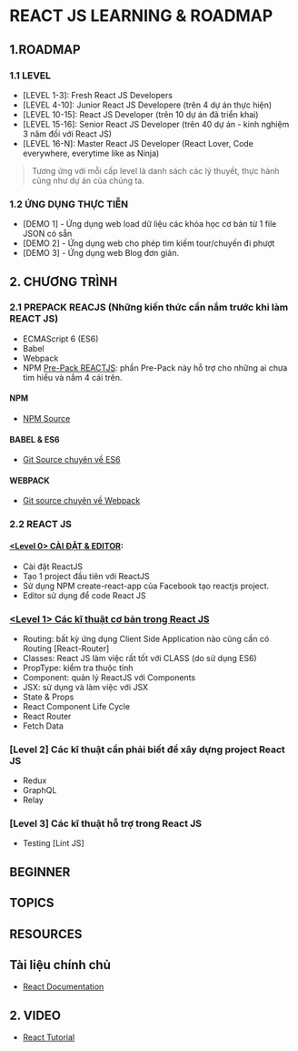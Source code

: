 # REACT JS LEARNING & ROADMAP

## 1.ROADMAP

### 1.1 LEVEL

* [LEVEL 1-3]: Fresh React JS Developers
* [LEVEL 4-10]: Junior React JS Developere (trên 4 dự án thực hiện)
* [LEVEL 10-15]: React JS Developer (trên 10 dự án đã triển khai)
* [LEVEL 15-16]: Senior React JS Developer (trên 40 dự án - kinh nghiệm 3 năm đối với React JS)
* [LEVEL 16-N]: Master React JS Developer (React Lover, Code everywhere, everytime like as Ninja)
> Tương ứng với mỗi cấp level là danh sách các lý thuyết, thực hành cũng như dự án của chúng ta.

### 1.2 ỨNG DỤNG THỰC TIỄN
* [DEMO 1] - Ứng dụng web load dữ liệu các khóa học cơ bản từ 1 file JSON có sẵn
* [DEMO 2] - Ứng dụng web cho phép tìm kiếm tour/chuyến đi phượt
* [DEMO 3] - Ứng dụng web Blog đơn giản.

## 2. CHƯƠNG TRÌNH

### 2.1 PREPACK REACJS (Những kiến thức cần nắm trước khi làm REACT JS)

* ECMAScript 6 (ES6)
* Babel
* Webpack
* NPM
[Pre-Pack REACTJS](https://github.com/nvminhtu/React/tree/master/prepack-reactjs): phần Pre-Pack này hỗ trợ cho những ai chưa tìm hiểu và nắm 4 cái trên.

#### NPM
* [NPM Source](https://github.com/nvminhtu/React/tree/master/prepack-reactjs/npm)

#### BABEL & ES6
* [Git Source chuyên về ES6](https://github.com/nvminhtu/LearnES6)

#### WEBPACK
* [Git source chuyên về Webpack](https://github.com/nvminhtu/webpack-run)

### 2.2 REACT JS

#### [<Level 0> CÀI ĐẶT & EDITOR](https://github.com/nvminhtu/React/tree/master/reactjs/level0/):
* Cài đặt ReactJS 
* Tạo 1 project đầu tiên với ReactJS
* Sử dụng NPM create-react-app của Facebook tạo reactjs project.
* Editor sử dụng để code React JS

### [<Level 1> Các kĩ thuật cơ bản trong React JS](https://github.com/nvminhtu/React/tree/master/reactjs/level1)
* Routing: bất kỳ ứng dụng Client Side Application nào cũng cần có Routing [React-Router]
* Classes: React JS làm việc rất tốt với CLASS (do sử dụng ES6)
* PropType: kiểm tra thuộc tính
* Component: quản lý ReactJS với Components
* JSX: sử dụng và làm việc với JSX
* State & Props
* React Component Life Cycle
* React Router
* Fetch Data

### [Level 2] Các kĩ thuật cần phải biết để xây dựng project React JS
* Redux
* GraphQL
* Relay

### [Level 3] Các kĩ thuật hỗ trợ trong React JS
* Testing [Lint JS]

## BEGINNER
## TOPICS
## RESOURCES
## Tài liệu chính chủ
* [React Documentation](https://facebook.github.io/react/docs/hello-world.html)


## 2. VIDEO
* [React Tutorial](https://www.youtube.com/watch?v=MhkGQAoc7bc&list=PLoYCgNOIyGABj2GQSlDRjgvXtqfDxKm5b)